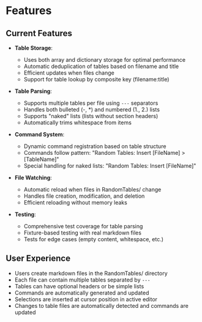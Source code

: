 # Features

## Current Features
- **Table Storage**:
  - Uses both array and dictionary storage for optimal performance
  - Automatic deduplication of tables based on filename and title
  - Efficient updates when files change
  - Support for table lookup by composite key (filename:title)

- **Table Parsing**:
  - Supports multiple tables per file using `---` separators
  - Handles both bulleted (-, *) and numbered (1., 2.) lists
  - Supports "naked" lists (lists without section headers)
  - Automatically trims whitespace from items

- **Command System**:
  - Dynamic command registration based on table structure
  - Commands follow pattern: "Random Tables: Insert [FileName] > [TableName]"
  - Special handling for naked lists: "Random Tables: Insert [FileName]"

- **File Watching**:
  - Automatic reload when files in RandomTables/ change
  - Handles file creation, modification, and deletion
  - Efficient reloading without memory leaks

- **Testing**:
  - Comprehensive test coverage for table parsing
  - Fixture-based testing with real markdown files
  - Tests for edge cases (empty content, whitespace, etc.)

## User Experience
- Users create markdown files in the RandomTables/ directory
- Each file can contain multiple tables separated by `---`
- Tables can have optional headers or be simple lists
- Commands are automatically generated and updated
- Selections are inserted at cursor position in active editor
- Changes to table files are automatically detected and commands are updated